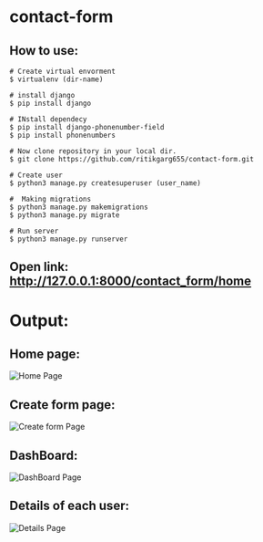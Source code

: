 # contact-form

## How to use:
```base
# Create virtual envorment
$ virtualenv (dir-name)

# install django
$ pip install django

# INstall dependecy
$ pip install django-phonenumber-field
$ pip install phonenumbers

# Now clone repository in your local dir.
$ git clone https://github.com/ritikgarg655/contact-form.git

# Create user
$ python3 manage.py createsuperuser (user_name)

#  Making migrations
$ python3 manage.py makemigrations
$ python3 manage.py migrate

# Run server
$ python3 manage.py runserver
```

## Open link: http://127.0.0.1:8000/contact_form/home

# Output:
## Home page: 
  ![Home Page](https://github.com/ritikgarg655/contact-form/tree/master/images/home_page.png)
## Create form page:
  ![Create form Page](https://github.com/ritikgarg655/contact-form/tree/master/images/create_form.png)
## DashBoard:
  ![DashBoard Page](https://github.com/ritikgarg655/contact-form/tree/master/images/create_form.png)
## Details of each user:
  ![Details Page](https://github.com/ritikgarg655/contact-form/tree/master/images/details.png)
